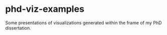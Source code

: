 # phd-viz-examples
Some presentations of visualizations generated within the frame of my PhD dissertation.

